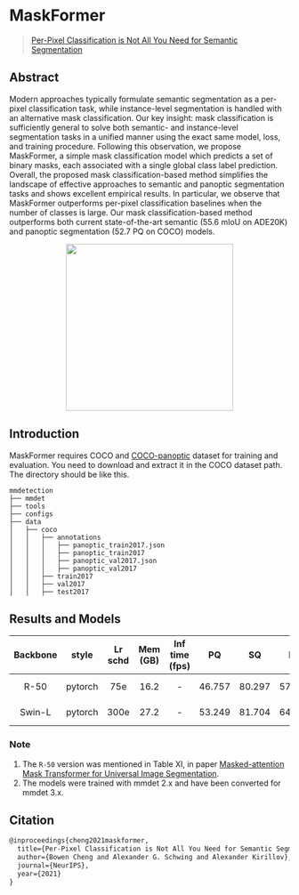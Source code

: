 # MaskFormer

> [Per-Pixel Classification is Not All You Need for Semantic Segmentation](https://arxiv.org/abs/2107.06278)

<!-- [ALGORITHM] -->

## Abstract

Modern approaches typically formulate semantic segmentation as a per-pixel classification task, while instance-level segmentation is handled with an alternative mask classification. Our key insight: mask classification is sufficiently general to solve both semantic- and instance-level segmentation tasks in a unified manner using the exact same model, loss, and training procedure. Following this observation, we propose MaskFormer, a simple mask classification model which predicts a set of binary masks, each associated with a single global class label prediction. Overall, the proposed mask classification-based method simplifies the landscape of effective approaches to semantic and panoptic  segmentation tasks and shows excellent empirical results. In particular, we observe that MaskFormer outperforms per-pixel classification baselines when the number of classes is large. Our mask classification-based method outperforms both current state-of-the-art semantic (55.6 mIoU on ADE20K) and panoptic segmentation (52.7 PQ on COCO) models.

<div align=center>
<img src="https://camo.githubusercontent.com/29fb22298d506ce176caad3006a7b05ef2603ca12cece6c788b7e73c046e8bc9/68747470733a2f2f626f77656e63303232312e6769746875622e696f2f696d616765732f6d61736b666f726d65722e706e67" height="300"/>
</div>

## Introduction

MaskFormer requires COCO and [COCO-panoptic](http://images.cocodataset.org/annotations/panoptic_annotations_trainval2017.zip) dataset for training and evaluation. You need to download and extract it in the COCO dataset path.
The directory should be like this.

```none
mmdetection
├── mmdet
├── tools
├── configs
├── data
│   ├── coco
│   │   ├── annotations
│   │   │   ├── panoptic_train2017.json
│   │   │   ├── panoptic_train2017
│   │   │   ├── panoptic_val2017.json
│   │   │   ├── panoptic_val2017
│   │   ├── train2017
│   │   ├── val2017
│   │   ├── test2017
```

## Results and Models

| Backbone |  style  | Lr schd | Mem (GB) | Inf time (fps) |   PQ   |   SQ   |   RQ   | PQ_th  | SQ_th  | RQ_th  | PQ_st  | SQ_st  | RQ_st  |                           Config                           |                                                                                                                                                                                        Download                                                                                                                                                                                        |
| :------: | :-----: | :-----: | :------: | :------------: | :----: | :----: | :----: | :----: | :----: | :----: | :----: | :----: | :----: | :--------------------------------------------------------: | :------------------------------------------------------------------------------------------------------------------------------------------------------------------------------------------------------------------------------------------------------------------------------------------------------------------------------------------------------------------------------------: |
|   R-50   | pytorch |   75e   |   16.2   |       -        | 46.757 | 80.297 | 57.176 | 50.829 | 81.125 | 61.798 | 40.610 | 79.048 | 50.199 |      [config](./maskformer_r50_ms-16xb1-75e_coco.py)       |                           [model](https://download.openmmlab.com/mmdetection/v3.0/maskformer/maskformer_r50_ms-16xb1-75e_coco/maskformer_r50_ms-16xb1-75e_coco_20230116_095226-baacd858.pth) \| [log](https://download.openmmlab.com/mmdetection/v3.0/maskformer/maskformer_r50_ms-16xb1-75e_coco/maskformer_r50_ms-16xb1-75e_coco_20230116_095226.log.json)                           |
|  Swin-L  | pytorch |  300e   |   27.2   |       -        | 53.249 | 81.704 | 64.231 | 58.798 | 82.923 | 70.282 | 44.874 | 79.863 | 55.097 | [config](./maskformer_swin-l-p4-w12_64xb1-ms-300e_coco.py) | [model](https://download.openmmlab.com/mmdetection/v3.0/maskformer/maskformer_swin-l-p4-w12_64xb1-ms-300e_coco/maskformer_swin-l-p4-w12_64xb1-ms-300e_coco_20220326_221612-c63ab967.pth) \| [log](https://download.openmmlab.com/mmdetection/v2.0/maskformer/maskformer_swin-l-p4-w12_mstrain_64x1_300e_coco/maskformer_swin-l-p4-w12_mstrain_64x1_300e_coco_20220326_221612.log.json) |

### Note

1. The `R-50` version was mentioned in Table XI, in paper [Masked-attention Mask Transformer for Universal Image Segmentation](https://arxiv.org/abs/2112.01527).
2. The models were trained with mmdet 2.x and have been converted for mmdet 3.x.

## Citation

```latex
@inproceedings{cheng2021maskformer,
  title={Per-Pixel Classification is Not All You Need for Semantic Segmentation},
  author={Bowen Cheng and Alexander G. Schwing and Alexander Kirillov},
  journal={NeurIPS},
  year={2021}
}
```
